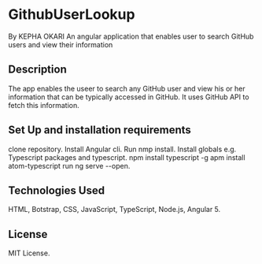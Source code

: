 # GithubUserLookup
 By KEPHA OKARI
 An angular application that enables user to search GitHub users and view their information

## Description
The app enables the useer to search any GitHub user and view his or her information that can be typically accessed in GitHub. It uses GitHub API to fetch this information.

## Set Up and installation requirements
clone repository.
Install Angular cli.
Run nmp install.
Install globals e.g. Typescript packages and typescript.
npm install typescript -g
apm install atom-typescript
run ng serve --open.

## Technologies Used

HTML, Botstrap, CSS, JavaScript, TypeScript, Node.js, Angular 5.

## License

MIT License.
